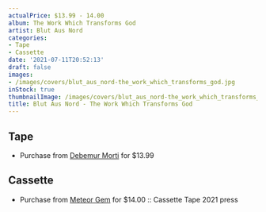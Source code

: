 ```yaml
---
actualPrice: $13.99 - 14.00
album: The Work Which Transforms God
artist: Blut Aus Nord
categories:
- Tape
- Cassette
date: '2021-07-11T20:52:13'
draft: false
images:
- /images/covers/blut_aus_nord-the_work_which_transforms_god.jpg
inStock: true
thumbnailImage: /images/covers/blut_aus_nord-the_work_which_transforms_god-thumb.jpg
title: Blut Aus Nord - The Work Which Transforms God
---
```


## Tape
* Purchase from [Debemur Morti](https://debemurmorti.aisamerch.com/item/99597) for $13.99
## Cassette
* Purchase from [Meteor Gem](https://meteor-gem.com/products/blut-aus-nord-the-work-which-transforms-god-cassette) for $14.00 :: Cassette Tape 2021 press
